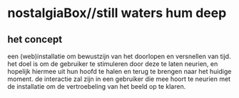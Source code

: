 # nostalgiaBox//still waters hum deep
<!-- jump_to_middle -->
## het concept
een (web)installatie om bewustzijn van het doorlopen en versnellen van tijd. het doel is om de gebruiker te stimuleren door deze te laten neurien, en hopelijk hiermee uit hun hoofd te halen en terug te brengen naar het huidige moment. de interactie zal zijn in een gebruiker die mee hoort te neurien met de installatie om de vertroebeling van het beeld op te klaren.

